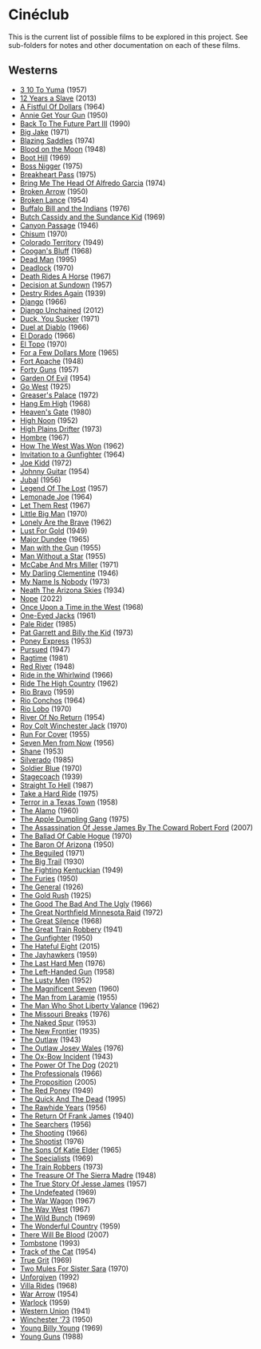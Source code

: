 # Cinéclub
This is the current list of possible films to be explored in this project. See sub-folders for notes and other documentation on each of these films.

## Westerns
- [3 10 To Yuma](https://www.themoviedb.org/movie/5176) (1957)
- [12 Years a Slave](https://www.themoviedb.org/movie/76203) (2013)
- [A Fistful Of Dollars](https://www.themoviedb.org/movie/391) (1964)
- [Annie Get Your Gun](https://www.themoviedb.org/movie/569535) (1950)
- [Back To The Future Part III](https://www.themoviedb.org/movie/196) (1990)
- [Big Jake](https://www.themoviedb.org/movie/21717) (1971)
- [Blazing Saddles](https://www.themoviedb.org/movie/11072) (1974)
- [Blood on the Moon](https://www.themoviedb.org/movie/29966) (1948)
- [Boot Hill](https://www.themoviedb.org/movie/12529) (1969)
- [Boss Nigger](https://www.themoviedb.org/movie/26905) (1975)
- [Breakheart Pass](https://www.themoviedb.org/movie/8043) (1975)
- [Bring Me The Head Of Alfredo Garcia](https://www.themoviedb.org/movie/11942) (1974)
- [Broken Arrow](https://www.themoviedb.org/movie/9208) (1950)
- [Broken Lance](https://www.themoviedb.org/movie/42328) (1954)
- [Buffalo Bill and the Indians](https://www.themoviedb.org/movie/42233) (1976)
- [Butch Cassidy and the Sundance Kid](https://www.themoviedb.org/movie/642) (1969)
- [Canyon Passage](https://www.themoviedb.org/movie/37309) (1946)
- [Chisum](https://www.themoviedb.org/movie/38765) (1970)
- [Colorado Territory](https://www.themoviedb.org/movie/28484) (1949)
- [Coogan's Bluff](https://www.themoviedb.org/movie/26170) (1968)
- [Dead Man](https://www.themoviedb.org/movie/922) (1995)
- [Deadlock](https://www.themoviedb.org/movie/718949) (1970)
- [Death Rides A Horse](https://www.themoviedb.org/movie/49397) (1967)
- [Decision at Sundown](https://www.themoviedb.org/movie/39557) (1957)
- [Destry Rides Again](https://www.themoviedb.org/movie/43828) (1939)
- [Django](https://www.themoviedb.org/movie/10772) (1966)
- [Django Unchained](https://www.themoviedb.org/movie/68718) (2012)
- [Duck, You Sucker](https://www.themoviedb.org/movie/336) (1971)
- [Duel at Diablo](https://www.themoviedb.org/movie/1403) (1966)
- [El Dorado](https://www.themoviedb.org/movie/6644) (1966)
- [El Topo](https://www.themoviedb.org/movie/13041) (1970)
- [For a Few Dollars More](https://www.themoviedb.org/movie/938) (1965)
- [Fort Apache](https://www.themoviedb.org/movie/37347) (1948)
- [Forty Guns](https://www.themoviedb.org/movie/14837) (1957)
- [Garden Of Evil](https://www.themoviedb.org/movie/36191) (1954)
- [Go West](https://www.themoviedb.org/movie/22575) (1925)
- [Greaser's Palace](https://www.themoviedb.org/movie/90715) (1972)
- [Hang Em High](https://www.themoviedb.org/movie/4929) (1968)
- [Heaven's Gate](https://www.themoviedb.org/movie/10935) (1980)
- [High Noon](https://www.themoviedb.org/movie/288) (1952)
- [High Plains Drifter](https://www.themoviedb.org/movie/11901) (1973)
- [Hombre](https://www.themoviedb.org/movie/27945) (1967)
- [How The West Was Won](https://www.themoviedb.org/movie/11897) (1962)
- [Invitation to a Gunfighter](https://www.themoviedb.org/movie/55150) (1964)
- [Joe Kidd](https://www.themoviedb.org/movie/14881) (1972)
- [Johnny Guitar](https://www.themoviedb.org/movie/26596) (1954)
- [Jubal](https://www.themoviedb.org/movie/43260) (1956)
- [Legend Of The Lost](https://www.themoviedb.org/movie/25848) (1957)
- [Lemonade Joe](https://www.themoviedb.org/movie/20629) (1964)
- [Let Them Rest](https://www.themoviedb.org/movie/122787) (1967)
- [Little Big Man](https://www.themoviedb.org/movie/11040) (1970)
- [Lonely Are the Brave](https://www.themoviedb.org/movie/43002) (1962)
- [Lust For Gold](https://www.themoviedb.org/movie/94139) (1949)
- [Major Dundee](https://www.themoviedb.org/movie/29715) (1965)
- [Man with the Gun](https://www.themoviedb.org/movie/682) (1955)
- [Man Without a Star](https://www.themoviedb.org/movie/43319) (1955)
- [McCabe And Mrs Miller](https://www.themoviedb.org/movie/29005) (1971)
- [My Darling Clementine](https://www.themoviedb.org/movie/3088) (1946)
- [My Name Is Nobody](https://www.themoviedb.org/movie/9474) (1973)
- [Neath The Arizona Skies](https://www.themoviedb.org/movie/53830) (1934)
- [Nope](https://www.themoviedb.org/movie/762504) (2022)
- [Once Upon a Time in the West](https://www.themoviedb.org/movie/335) (1968)
- [One-Eyed Jacks](https://www.themoviedb.org/movie/18647) (1961)
- [Pale Rider](https://www.themoviedb.org/movie/8879) (1985)
- [Pat Garrett and Billy the Kid](https://www.themoviedb.org/movie/11577) (1973)
- [Poney Express](https://www.themoviedb.org/movie/43351) (1953)
- [Pursued](https://www.themoviedb.org/movie/26761) (1947)
- [Ragtime](https://www.themoviedb.org/movie/25566) (1981)
- [Red River](https://www.themoviedb.org/movie/3089) (1948)
- [Ride in the Whirlwind](https://www.themoviedb.org/movie/60555) (1966)
- [Ride The High Country](https://www.themoviedb.org/movie/36206) (1962)
- [Rio Bravo](https://www.themoviedb.org/movie/835767) (1959)
- [Rio Conchos](https://www.themoviedb.org/movie/32560) (1964)
- [Rio Lobo](https://www.themoviedb.org/movie/26593) (1970)
- [River Of No Return](https://www.themoviedb.org/movie/1936) (1954)
- [Roy Colt Winchester Jack](https://www.themoviedb.org/movie/92788) (1970)
- [Run For Cover](https://www.themoviedb.org/movie/85639) (1955)
- [Seven Men from Now](https://www.themoviedb.org/movie/26502) (1956)
- [Shane](https://www.themoviedb.org/movie/3110) (1953)
- [Silverado](https://www.themoviedb.org/movie/11509) (1985)
- [Soldier Blue](https://www.themoviedb.org/movie/14384) (1970)
- [Stagecoach](https://www.themoviedb.org/movie/995) (1939)
- [Straight To Hell](https://www.themoviedb.org/movie/9698) (1987)
- [Take a Hard Ride](https://www.themoviedb.org/movie/44697) (1975)
- [Terror in a Texas Town](https://www.themoviedb.org/movie/46681) (1958)
- [The Alamo](https://www.themoviedb.org/movie/11209) (1960)
- [The Apple Dumpling Gang](https://www.themoviedb.org/movie/18660) (1975)
- [The Assassination Of Jesse James By The Coward Robert Ford](https://www.themoviedb.org/movie/4512) (2007)
- [The Ballad Of Cable Hogue](https://www.themoviedb.org/movie/23330) (1970)
- [The Baron Of Arizona](https://www.themoviedb.org/movie/37329) (1950)
- [The Beguiled](https://www.themoviedb.org/movie/399019) (1971)
- [The Big Trail](https://www.themoviedb.org/movie/42640) (1930)
- [The Fighting Kentuckian](https://www.themoviedb.org/movie/15266) (1949)
- [The Furies](https://www.themoviedb.org/movie/528091) (1950)
- [The General](https://www.themoviedb.org/movie/961) (1926)
- [The Gold Rush](https://www.themoviedb.org/movie/962) (1925)
- [The Good The Bad And The Ugly](https://www.themoviedb.org/movie/429) (1966)
- [The Great Northfield Minnesota Raid](https://www.themoviedb.org/movie/27349) (1972)
- [The Great Silence](https://www.themoviedb.org/movie/9028) (1968)
- [The Great Train Robbery](https://www.themoviedb.org/movie/5698) (1941)
- [The Gunfighter](https://www.themoviedb.org/movie/17409) (1950)
- [The Hateful Eight](https://www.themoviedb.org/movie/273248) (2015)
- [The Jayhawkers](https://www.themoviedb.org/movie/6587) (1959)
- [The Last Hard Men](https://www.themoviedb.org/movie/38450) (1976)
- [The Left-Handed Gun](https://www.themoviedb.org/movie/42402) (1958)
- [The Lusty Men](https://www.themoviedb.org/movie/43370) (1952)
- [The Magnificent Seven](https://www.themoviedb.org/movie/333484) (1960)
- [The Man from Laramie](https://www.themoviedb.org/movie/18264) (1955)
- [The Man Who Shot Liberty Valance](https://www.themoviedb.org/movie/11697) (1962)
- [The Missouri Breaks](https://www.themoviedb.org/movie/42252) (1976)
- [The Naked Spur](https://www.themoviedb.org/movie/20442) (1953)
- [The New Frontier](https://www.themoviedb.org/movie/791115) (1935)
- [The Outlaw](https://www.themoviedb.org/movie/22613) (1943)
- [The Outlaw Josey Wales](https://www.themoviedb.org/movie/10747) (1976)
- [The Ox-Bow Incident](https://www.themoviedb.org/movie/980) (1943)
- [The Power Of The Dog](https://www.themoviedb.org/movie/600583) (2021)
- [The Professionals](https://www.themoviedb.org/movie/22383) (1966)
- [The Proposition](https://www.themoviedb.org/movie/16608) (2005)
- [The Red Poney](https://www.themoviedb.org/movie/23395) (1949)
- [The Quick And The Dead](https://www.themoviedb.org/movie/12106) (1995)
- [The Rawhide Years](https://www.themoviedb.org/movie/140849) (1956)
- [The Return Of Frank James](https://www.themoviedb.org/movie/43821) (1940)
- [The Searchers](https://www.themoviedb.org/movie/3114) (1956)
- [The Shooting](https://www.themoviedb.org/movie/42701) (1966)
- [The Shootist](https://www.themoviedb.org/movie/12584) (1976)
- [The Sons Of Katie Elder](https://www.themoviedb.org/movie/16211) (1965)
- [The Specialists](https://www.themoviedb.org/movie/1013042) (1969)
- [The Train Robbers](https://www.themoviedb.org/movie/40682) (1973)
- [The Treasure Of The Sierra Madre](https://www.themoviedb.org/movie/3090) (1948)
- [The True Story Of Jesse James](https://www.themoviedb.org/movie/83354) (1957)
- [The Undefeated](https://www.themoviedb.org/movie/18972) (1969)
- [The War Wagon](https://www.themoviedb.org/movie/27277) (1967)
- [The Way West](https://www.themoviedb.org/movie/42703) (1967)
- [The Wild Bunch](https://www.themoviedb.org/movie/576) (1969)
- [The Wonderful Country](https://www.themoviedb.org/movie/6610) (1959)
- [There Will Be Blood](https://www.themoviedb.org/movie/7345) (2007)
- [Tombstone](https://www.themoviedb.org/movie/11969) (1993)
- [Track of the Cat](https://www.themoviedb.org/movie/86608) (1954)
- [True Grit](https://www.themoviedb.org/movie/44264) (1969)
- [Two Mules For Sister Sara](https://www.themoviedb.org/movie/11916) (1970)
- [Unforgiven](https://www.themoviedb.org/movie/33) (1992)
- [Villa Rides](https://www.themoviedb.org/movie/48564) (1968)
- [War Arrow](https://www.themoviedb.org/movie/79224) (1954)
- [Warlock](https://www.themoviedb.org/movie/11342) (1959)
- [Western Union](https://www.themoviedb.org/movie/43804) (1941)
- [Winchester '73](https://www.themoviedb.org/movie/14551) (1950)
- [Young Billy Young](https://www.themoviedb.org/movie/39295) (1969)
- [Young Guns](https://www.themoviedb.org/movie/11967) (1988)